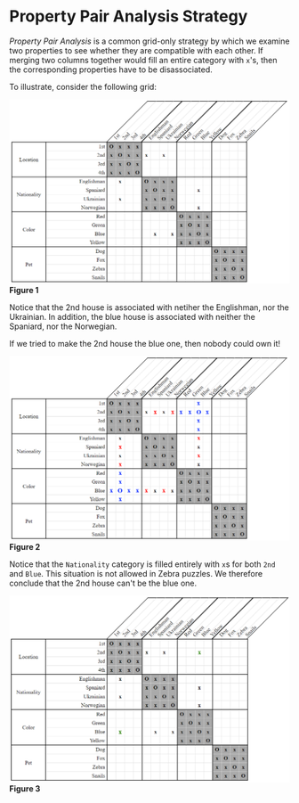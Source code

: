 
# Property Pair Analysis Strategy

*Property Pair Analysis* is a common grid-only strategy by which we examine two properties to see whether they are compatible with each other. If merging two columns together would fill an entire category with `x`'s, then the corresponding properties have to be disassociated. 

To illustrate, consider the following grid:

![Initial Layout](Images/PropertyPairAnalysis_Layout_Initial.png)  
**Figure 1**

Notice that the 2nd house is associated with netiher the Englishman, nor the Ukrainian. In addition, the blue house is associated with neither the Spaniard, nor the Norwegian.

If we tried  to make the 2nd house the blue one, then nobody could own it!

![Contradiction](Images/PropertyPairAnalysis_Layout_Contradiction.png)  
**Figure 2**

Notice that the `Nationality` category is filled entirely with `x`s for both `2nd` and `Blue`. This situation is not allowed in Zebra puzzles. We therefore conclude that the 2nd house can't be the blue one.

![Conclusion](Images/PropertyPairAnalysis_Layout_Conclusion.png)  
**Figure 3**
